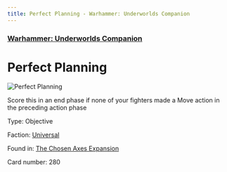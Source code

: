 ```yaml
---
title: Perfect Planning - Warhammer: Underworlds Companion
---
```


### [Warhammer: Underworlds Companion](https://guidokessels.github.io/wh-underworlds)

  

# Perfect Planning

![Perfect Planning](https://warhammerunderworlds.com/wp-content/uploads/sites/6/2018/02/280_ENG.png)

Score this in an end phase if none of your fighters made a Move action in the preceding action phase

Type: Objective

Faction: [Universal](https://guidokessels.github.io/wh-underworlds/factions/universal)

Found in: [The Chosen Axes Expansion](https://guidokessels.github.io/wh-underworlds/locations/the-chosen-axes-expansion)

Card number: 280
